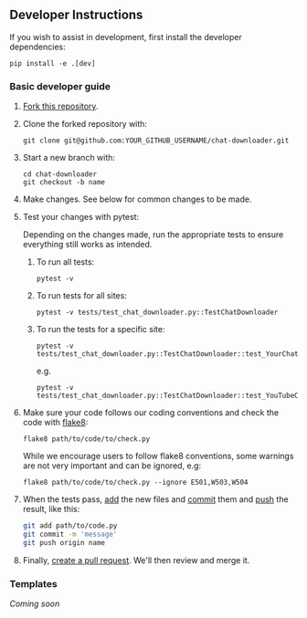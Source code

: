 ## Developer Instructions

If you wish to assist in development, first install the developer dependencies:
```
pip install -e .[dev]
```

### Basic developer guide


1. [Fork this repository](https://github.com/xenova/chat-downloader/fork).
2. Clone the forked repository with:

    ```
    git clone git@github.com:YOUR_GITHUB_USERNAME/chat-downloader.git
    ```

3. Start a new branch with:

    ```
    cd chat-downloader
    git checkout -b name
    ```

4. Make changes. See below for common changes to be made.


5. Test your changes with pytest:

    Depending on the changes made, run the appropriate tests to ensure everything still works as intended.


    1. To run all tests:

        ```
        pytest -v
        ```

    2. To run tests for all sites:

        ```
        pytest -v tests/test_chat_downloader.py::TestChatDownloader
        ```

    3. To run the tests for a specific site:

        ```
        pytest -v tests/test_chat_downloader.py::TestChatDownloader::test_YourChatDownloader_TestNumber
        ```

        e.g.

        ```
        pytest -v tests/test_chat_downloader.py::TestChatDownloader::test_YouTubeChatDownloader_1
        ```


6. Make sure your code follows our coding conventions and check the code with [flake8](https://flake8.pycqa.org/en/latest/):
    ```
    flake8 path/to/code/to/check.py
    ```

    While we encourage users to follow flake8 conventions, some warnings are not very important and can be ignored, e.g:
    ```
    flake8 path/to/code/to/check.py --ignore E501,W503,W504
    ```



7. When the tests pass, [add](https://git-scm.com/docs/git-add) the new files and [commit](https://git-scm.com/docs/git-commit) them and [push](https://git-scm.com/docs/git-push) the result, like this:
    ```bash
    git add path/to/code.py
    git commit -m 'message'
    git push origin name
    ```

8. Finally, [create a pull request](https://help.github.com/articles/creating-a-pull-request). We'll then review and merge it.





### Templates
*Coming soon*
